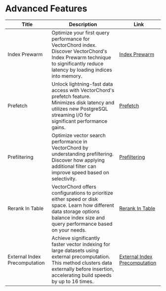 # Advanced Features

| Title                          | Description                                                  | Link                                                         |
| ------------------------------ | ------------------------------------------------------------ | ------------------------------------------------------------ |
| Index Prewarm                  | Optimize your first query performance for VectorChord index. Discover VectorChord's Index Prewarm technique to significantly reduce latency by loading indices into memory. | [Index Prewarm](/vectorchord/advanced-features/index-prewarm) |
| Prefetch                       | Unlock lightning-fast data access with VectorChord's prefetch feature. Minimizes disk latency and utilizes new PostgreSQL streaming I/O for significant performance gains. | [Prefetch](/vectorchord/advanced-features/prefetch)          |
| Prefiltering | Optimize vector search performance in VectorChord by understanding prefiltering. Discover how applying additional filter can improve speed based on selectivity.                        | [Prefiltering](/vectorchord/advanced-features/prefiltering) |
| Rerank In Table                | VectorChord offers configurations to prioritize either speed or disk space. Learn how different data storage options balance index size and query performance based on your needs. | [Rerank In Table](/vectorchord/advanced-features/rerank-in-table) |
| External Index Precomputation  | Achieve significantly faster vector indexing for large datasets using external precomputation. This method clusters data externally before insertion, accelerating build speeds by up to 16 times. | [External Index Precomputation](/vectorchord/advanced-features/external-index-precomputation) |
